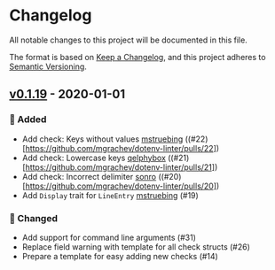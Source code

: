 # Changelog
All notable changes to this project will be documented in this file.

The format is based on [Keep a Changelog](https://keepachangelog.com/en/1.0.0),
and this project adheres to [Semantic Versioning](https://semver.org/spec/v2.0.0.html).

## [v0.1.19] - 2020-01-01
### 🚀 Added
- Add check: Keys without values [mstruebing](https://github.com/mstruebing) ((#22)[https://github.com/mgrachev/dotenv-linter/pulls/22])
- Add check: Lowercase keys [qelphybox](https://github.com/qelphybox) ((#21)[https://github.com/mgrachev/dotenv-linter/pulls/21])
- Add check: Incorrect delimiter [sonro](https://github.com/sonro) ((#20)[https://github.com/mgrachev/dotenv-linter/pulls/20])
- Add `Display` trait for `LineEntry` [mstruebing](https://github.com/mstruebing) (#19)

### 🔧 Changed
- Add support for command line arguments (#31)
- Replace field warning with template for all check structs (#26)
- Prepare a template for easy adding new checks (#14)

[v0.1.19]: https://github.com/mgrachev/dotenv-linter/releases/tag/v1.0.0
